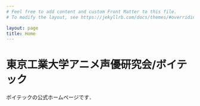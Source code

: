 ```yaml
---
# Feel free to add content and custom Front Matter to this file.
# To modify the layout, see https://jekyllrb.com/docs/themes/#overriding-theme-defaults

layout: page
title: Home
---
```

# 東京工業大学アニメ声優研究会/ボイテック
ボイテックの公式ホームページです．
